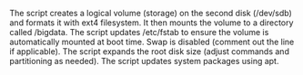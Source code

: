 The script creates a logical volume (storage) on the second disk (/dev/sdb) and formats it with ext4 filesystem.
It then mounts the volume to a directory called /bigdata.
The script updates /etc/fstab to ensure the volume is automatically mounted at boot time.
Swap is disabled (comment out the line if applicable).
The script expands the root disk size (adjust commands and partitioning as needed).
The script updates system packages using apt.